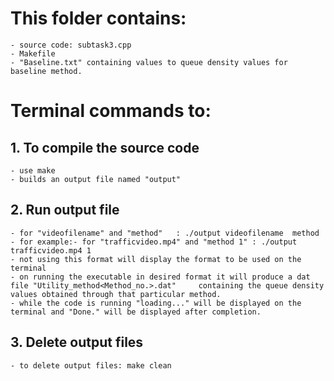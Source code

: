 # This folder contains: 
    - source code: subtask3.cpp 
    - Makefile 
    - "Baseline.txt" containing values to queue density values for baseline method.

# Terminal commands to:
## 1. To compile the source code 
    - use make
    - builds an output file named "output"

## 2. Run output file 
    - for "videofilename" and "method"   : ./output videofilename  method
    - for example:- for "trafficvideo.mp4" and "method 1" : ./output trafficvideo.mp4 1
    - not using this format will display the format to be used on the terminal
    - on running the executable in desired format it will produce a dat file "Utility_method<Method_no.>.dat"     containing the queue density values obtained through that particular method. 
    - while the code is running "loading..." will be displayed on the terminal and "Done." will be displayed after completion.
 
## 3. Delete output files
    - to delete output files: make clean
